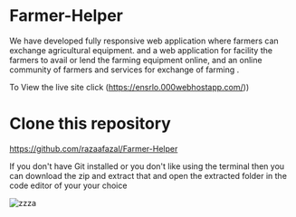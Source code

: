 # Farmer-Helper
We have developed fully responsive web application where farmers can exchange agricultural equipment. and a web application for facility the farmers to avail or lend the farming equipment online, and an online community of farmers and services for exchange of farming .

To View the live site click (https://ensrlo.000webhostapp.com/))


 # Clone this repository
https://github.com/razaafazal/Farmer-Helper

If you don't have Git installed or you don't like using the terminal then you can download the zip and extract that and open the extracted folder in the code editor of your your choice


![zzza](https://github.com/razaafazal/Farmer-Helper/assets/162603506/54f40124-d431-48d1-821e-f563158d416a)
